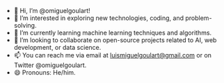 - 👋 Hi, I’m @omiguelgoulart!
- 👀 I’m interested in exploring new technologies, coding, and problem-solving.
- 🌱 I’m currently learning machine learning techniques and algorithms.
- 💞️ I’m looking to collaborate on open-source projects related to AI, web development, or data science.
- 📫 You can reach me via email at luismiguelgoulart@gmail.com or on Twitter @omiguelgoulart.
- 😄 Pronouns: He/him.

<!---
omiguelgoulart/omiguelgoulart is a ✨ special ✨ repository because its `README.md` (this file) appears on your GitHub profile.
You can click the Preview link to take a look at your changes.
--->
